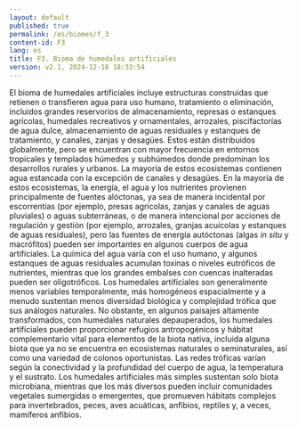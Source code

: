 ```yaml
---
layout: default
published: true
permalink: /es/biomes/f_3
content-id: F3
lang: es
title: F3. Bioma de humedales artificiales
version: v2.1, 2024-12-18 18:33:54
---
```


El bioma de humedales artificiales incluye estructuras construidas que retienen o transfieren agua para uso humano, tratamiento o eliminación, incluidos grandes reservorios de almacenamiento, represas o estanques agrícolas, humedales recreativos y ornamentales, arrozales, piscifactorías de agua dulce, almacenamiento de aguas residuales y estanques de tratamiento, y canales, zanjas y desagües. Estos están distribuidos globalmente, pero se encuentran con mayor frecuencia en entornos tropicales y templados húmedos y subhúmedos donde predominan los desarrollos rurales y urbanos.
La mayoría de estos ecosistemas contienen agua estancada con la excepción de canales y desagües. En la mayoría de estos ecosistemas, la energía, el agua y los nutrientes provienen principalmente de fuentes alóctonas, ya sea de manera incidental por escorrentías (por ejemplo, presas agrícolas, zanjas y canales de aguas pluviales) o aguas subterráneas, o de manera intencional por acciones de regulación y gestión (por ejemplo, arrozales, granjas acuícolas y estanques de aguas residuales), pero las fuentes de energía autóctonas (algas <i>in situ</i> y macrófitos) pueden ser importantes en algunos cuerpos de agua artificiales. La química del agua varía con el uso humano, y algunos estanques de aguas residuales acumulan toxinas o niveles eutróficos de nutrientes, mientras que los grandes embalses con cuencas inalteradas pueden ser oligotróficos.
Los humedales artificiales son generalmente menos variables temporalmente, más homogéneos espacialmente y a menudo sustentan menos diversidad biológica y complejidad trófica que sus análogos naturales. No obstante, en algunos paisajes altamente transformados, con humedales naturales depauperados, los humedales artificiales pueden proporcionar refugios antropogénicos y hábitat complementario vital para elementos de la biota nativa, incluida alguna biota que ya no se encuentra en ecosistemas naturales o seminaturales, así como una variedad de colonos oportunistas.
Las redes tróficas varían según la conectividad y la profundidad del cuerpo de agua, la temperatura y el sustrato. Los humedales artificiales más simples sustentan solo biota microbiana, mientras que los más diversos pueden incluir comunidades vegetales sumergidas o emergentes, que promueven hábitats complejos para invertebrados, peces, aves acuáticas, anfibios, reptiles y, a veces, mamíferos anfibios.
